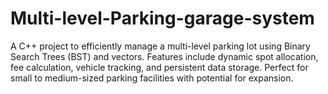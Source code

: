 # Multi-level-Parking-garage-system
A C++ project to efficiently manage a multi-level parking lot using Binary Search Trees (BST) and vectors. Features include dynamic spot allocation, fee calculation, vehicle tracking, and persistent data storage. Perfect for small to medium-sized parking facilities with potential for expansion.
